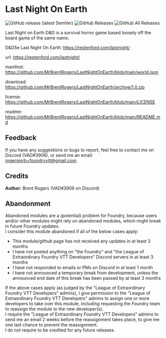 # Last Night On Earth
![GitHub release (latest SemVer)](https://img.shields.io/github/v/release/MrBrentRogers/LastNightOnEarth) 
![GitHub Releases](https://img.shields.io/github/downloads/MrBrentRogers/LastNightOnEarth/latest/total)
![GitHub All Releases](https://img.shields.io/github/downloads/MrBrentRogers/LastNightOnEarth/total?label=downloads) 

Last Night on Earth D&amp;D is a survival horror game based loosely off the board game of the same name.

D&D5e Last Night On Earth: https://restenford.com/lastnight/

url: https://restenford.com/lastnight/

manifest: https://github.com/MrBrentRogers/LastNightOnEarth/blob/main/world.json

download: https://github.com/MrBrentRogers/LastNightOnEarth/archive/1.0.zip

license: https://github.com/MrBrentRogers/LastNightOnEarth/blob/main/LICENSE

readme: https://github.com/MrBrentRogers/LastNightOnEarth/blob/main/README.md


## Feedback
If you have any suggestions or bugs to report, feel free to contact me on Discord (VAD#3906), or send me an email: rogersmrb+foundryvtt@gmail.com.

## Credits
<b>Author:</b> Brent Rogers (VAD#3906 on Discord)<br>

## Abandonment
Abandoned modules are a (potential) problem for Foundry, because users and/or other modules might rely on abandoned modules, which might break in future Foundry updates.<br>
I consider this module abandoned if all of the below cases apply:
<ul>
  <li>This module/github page has not received any updates in at least 3 months</li>
  <li>I have not posted anything on "the Foundry" and "the League of Extraordinary Foundry VTT Developers" Discord servers in at least 3 months</li>
  <li>I have not responded to emails or PMs on Discord in at least 1 month</li>
  <li>I have not announced a temporary break from development, unless the announced end date of this break has been passed by at least 3 months</li>
</ul>
If the above cases apply (as judged by the "League of Extraordinary Foundry VTT Developers" admins), I give permission to the "League of Extraordinary Foundry VTT Developers" admins to assign one or more developers to take over this module, including requesting the Foundry team to reassign the module to the new developer(s).<br>
I require the "League of Extraordinary Foundry VTT Developers" admins to send me an email 2 weeks before the reassignment takes place, to give me one last chance to prevent the reassignment.<br>
I do not require to be credited for any future releases.
